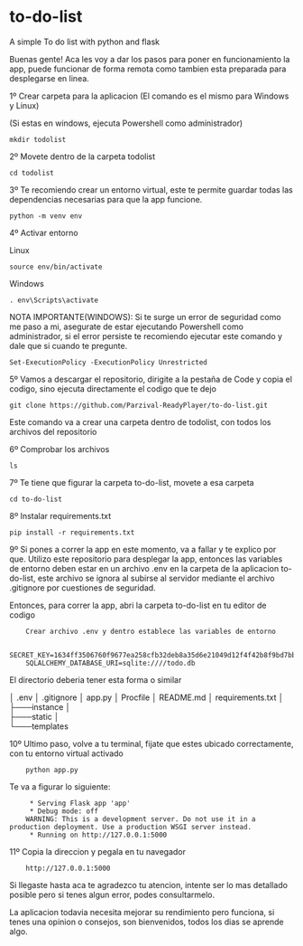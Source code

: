 # to-do-list
A simple To do list with python and flask

Buenas gente! Aca les voy a dar los pasos para poner en funcionamiento la app, 
puede funcionar de forma remota como tambien esta preparada para desplegarse en linea.


1º Crear carpeta para la aplicacion (El comando es el mismo para Windows y Linux)

(Si estas en windows, ejecuta Powershell como administrador)

    mkdir todolist
    
2º Movete dentro de la carpeta todolist
    
    cd todolist

3º Te recomiendo crear un entorno virtual, este te permite guardar todas las dependencias necesarias para que la app funcione.

    python -m venv env


4º Activar entorno

Linux
    
    source env/bin/activate

Windows
    
    . env\Scripts\activate

NOTA IMPORTANTE(WINDOWS): Si te surge un error de seguridad como me paso a mi, asegurate de estar ejecutando Powershell como administrador,
si el error persiste te recomiendo ejecutar este comando y dale que si cuando te pregunte.
                
    Set-ExecutionPolicy -ExecutionPolicy Unrestricted
    

5º Vamos a descargar el repositorio, dirigite a la pestaña de Code y copia el codigo, sino ejecuta directamente el codigo que te dejo

    git clone https://github.com/Parzival-ReadyPlayer/to-do-list.git

Este comando va a crear una carpeta dentro de todolist, con todos los archivos del repositorio
    
6º Comprobar los archivos 

    ls

7º Te tiene que figurar la carpeta to-do-list, movete a esa carpeta

    cd to-do-list

8º Instalar requirements.txt

    pip install -r requirements.txt
    
9º Si pones a correr la app en este momento, va a fallar y te explico por que. Utilizo este repositorio para desplegar la app, entonces las
variables de entorno deben estar en un archivo .env en la carpeta de la aplicacion to-do-list, este archivo se ignora al subirse al servidor mediante
el archivo .gitignore por cuestiones de seguridad.

Entonces, para correr la app, abri la carpeta to-do-list en tu editor de codigo

        Crear archivo .env y dentro establece las variables de entorno
        
        SECRET_KEY=1634ff3506760f9677ea258cfb32deb8a35d6e21049d12f4f42b8f9bd7bb53e5
        SQLALCHEMY_DATABASE_URI=sqlite:////todo.db
        

El directorio deberia tener esta forma o similar

│   .env
│   .gitignore
│   app.py
│   Procfile
│   README.md
│   requirements.txt
│
├───instance
│       
├───static
│       
└───templates
       
10º Ultimo paso, volve a tu terminal, fijate que estes ubicado correctamente, con tu entorno virtual activado

        python app.py
        
Te va a figurar lo siguiente:

         * Serving Flask app 'app'
         * Debug mode: off
        WARNING: This is a development server. Do not use it in a production deployment. Use a production WSGI server instead.
         * Running on http://127.0.0.1:5000
         
11º Copia la direccion y pegala en tu navegador

        http://127.0.0.1:5000


Si llegaste hasta aca te agradezco tu atencion, intente ser lo mas detallado posible pero si tenes algun error, podes consultarmelo.

La aplicacion todavia necesita mejorar su rendimiento pero funciona, si tenes una opinion o consejos, son bienvenidos, todos los dias se aprende algo.




